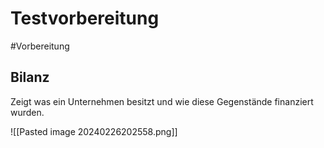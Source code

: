 # Testvorbereitung
#Vorbereitung 


## Bilanz
Zeigt was ein Unternehmen besitzt und wie diese Gegenstände finanziert wurden.

![[Pasted image 20240226202558.png]]



